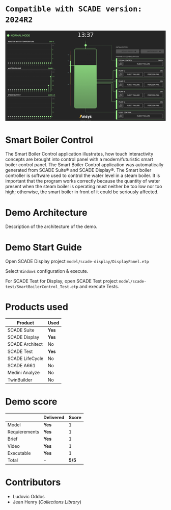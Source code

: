 # `Compatible with SCADE version: 2024R2`
![screenshot](pictures/screenshot.png)

# Smart Boiler Control
The Smart Boiler Control application illustrates, how touch interactivity concepts are brought into control panel with a modern/futuristic smart boiler control panel. The  Smart Boiler Control application was automatically generated from SCADE Suite® and SCADE Display®.
The Smart boiler controller is software used to control the water level in a steam boiler. It is important that the program works correctly because the quantity of water present when the steam boiler is operating must neither be too low nor too high; otherwise, the smart boiler  in front of it could be seriously affected.



# Demo Architecture 
Description of the architecture of the demo.

# Demo Start Guide
Open SCADE Display project `model/scade-display/DisplayPanel.etp`

Select `Windows` configuration & execute.

For SCADE Test for Display, open SCADE Test project `model/scade-test/SmartBoilerControl_Test.etp` and execute Tests.
# Products used 

| Product          | Used       |
|------------------|------------|
| SCADE Suite      | **Yes** |
| SCADE Display    | **Yes** |
| SCADE Architect  | No |
| SCADE Test       | **Yes** |
| SCADE LifeCycle  | No |
| SCADE A661       | No |
| Medini Analyze   | No |
| TwinBuilder      | No |



# Demo score

|                  | Delivered       | Score  |
|------------------|-----------------|--------|
| Model            | **Yes**      |       1|
| Requierements    | **Yes**      |       1|
| Brief            | **Yes**      |       1|
| Video            | **Yes**      |       1|
| Executable       | **Yes**       |       1|
| Total            |   -             | **5/5**  | 


# Contributors
- Ludovic Oddos
- Jean Henry (*Collections Library*)

